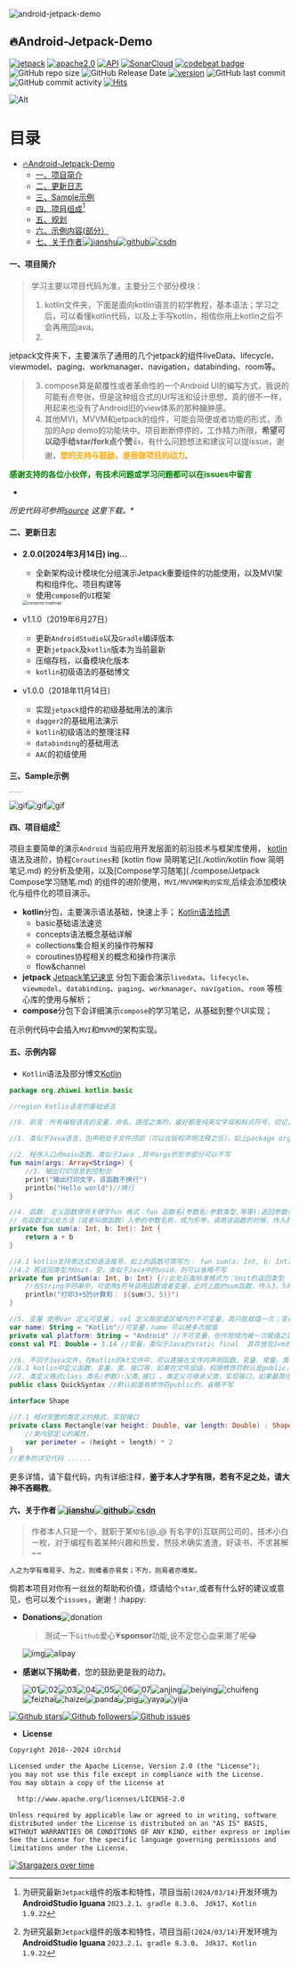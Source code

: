 ![android-jetpack-demo](https://developer.android.google.cn/images/hero-illustrations/android-jetpack-hero.svg)

## 🔥Android-Jetpack-Demo

[![jetpack](https://img.shields.io/badge/iOrchid-Jetpack-brightgreen.svg)](https://developer.android.com/jetpack/) [![apache2.0](https://img.shields.io/badge/license-apache2.0-brightgreen.svg)](./LICENSE)
[![API](https://img.shields.io/badge/API-24%2B-brightgreen.svg?style=flat)](https://android-arsenal.com/api?level=24) [![SonarCloud](https://sonarcloud.io/api/project_badges/measure?project=iOrchid_android-jetpack-demo&metric=alert_status)](https://sonarcloud.io/dashboard?id=iOrchid_android-jetpack-demo) [![codebeat badge](https://codebeat.co/badges/cf8fdfb4-2716-4494-9a72-b1727a8d5805)](https://codebeat.co/projects/github-com-iOrchid-android-jetpack-demo-master) ![GitHub repo size](https://img.shields.io/github/repo-size/iOrchid/android-jetpack-demo.svg?style=flat-square) ![GitHub Release Date](https://img.shields.io/github/release-date/iOrchid/android-jetpack-demo.svg?color=orange&style=flat-square) [![version](https://img.shields.io/github/release/iOrchid/android-jetpack-demo.svg)](https://github.com/iOrchid/android-jetpack-demo/releases) ![GitHub last commit](https://img.shields.io/github/last-commit/iOrchid/android-jetpack-demo.svg?style=flat-square) ![GitHub commit activity](https://img.shields.io/github/commit-activity/m/iOrchid/android-jetpack-demo.svg?style=flat-square) [![Hits](https://hits.seeyoufarm.com/api/count/incr/badge.svg?url=https%3A%2F%2Fgithub.com%2FiOrchid%2Fandroid-jetpack-demo&count_bg=%2379C83D&title_bg=%23555555&icon=&icon_color=%23E7E7E7&title=hits&edge_flat=false)](https://hits.seeyoufarm.com)

![Alt](https://repobeats.axiom.co/api/embed/c5eaf3c2f1e3cdb7a5545393195f6b26014cd91d.svg "Repobeats analytics image")



目录
=================

* [<g-emoji class="g-emoji" alias="fire" fallback-src="https://github.githubassets.com/images/icons/emoji/unicode/1f525.png">🔥</g-emoji>Android-Jetpack-Demo]()
  * [一、项目简介]()
  * [二、更新日志]()
  * [三、Sample示例]()
  * [四、项目组成[^1]]()
  * [五、规划]()
  * [六、示例内容(部分）]()
  * [七、关于作者]()[![jianshu](./docs/images/jianshu.svg)](https://www.jianshu.com/u/72294e6848c0)[![github](./docs/images/github.svg)](https://github.com/iOrchid)[![csdn](./docs/images/csdn.svg)](https://blog.csdn.net/zhiwei9001)

####  一、项目简介

> 学习主要以项目代码为准，主要分三个部分模块：
>
> 1. kotlin文件夹，下面是面向kotlin语言的初学教程，基本语法；学习之后，可以看懂kotlin代码，以及上手写kotlin，相信你用上kotlin之后不会再用回java。
>2.
jetpack文件夹下，主要演示了通用的几个jetpack的组件liveData、lifecycle、viewmodel、paging、workmanager、navigation，databinding、room等。
> 3. compose算是颠覆性或者革命性的一个Android UI的编写方式，我说的可能有点夸张，但是这种组合式的UI写法和设计思想，真的很不一样，用起来也没有了Android旧的view体系的那种臃肿感。
> 4. 其他MVI，MVVM和jetpack的组件，可能会简便或者功能的形式，添加的App demo的功能块中。项目断断停停的，工作精力所限，**希望可以动手给star/fork点个赞**👍，有什么问题想法和建议可以提issue，谢谢，<font color="orange">**您的支持与鼓励，是我做项目的动力**</font>。

<font color="green">**感谢支持的各位小伙伴，有技术问题或学习问题都可以在issues中留言**</font>

*
*历史代码可参照[source](https://github.com/iOrchid/android-jetpack-demo/releases/tag/v2.0.0-alpha01)
这里下载。**

#### 二、更新日志

- **2.0.0(2024年3月14日) ing…**
  
  - 全新架构设计模块化分组演示Jetpack重要组件的功能使用，以及MVI架构和组件化、项目构建等
  - 使用`compose`的`UI`框架
  
  <img src="https://developer.android.google.cn/images/jetpack/compose/compose-roadmap.svg" alt="compose roadmap" style="zoom:50%;" />
  
- v1.1.0（2019年6月27日）
  - 更新`AndroidStudio`以及`Gradle`编译版本
  - 更新`jetpack`及`kotlin`版本为当前最新
  - 压缩存档，以备模块化版本
  - `kotlin`初级语法的基础博文
  
- v1.0.0（2018年11月14日）
  - 实现`jetpack`组件的初级基础用法的演示
  - `dagger2`的基础用法演示
  - `kotlin`初级语法的整理注释
  - `databinding`的基础用法
  - `AAC`的初级使用

#### 三、Sample示例

<img src="./docs/show/main.webp" alt="main" style="zoom:10%;" /><img src="./docs/show/jetpack.webp" alt="jetpack" style="zoom:10%;" /><img src="./docs/show/kotlin.webp" alt="kotlin" style="zoom:10%;" /><img src="./docs/show/compose.webp" alt="compose" style="zoom:10%;" />

![gif](./docs/show/gif01.gif)![gif](./docs/show/gif02.gif)![gif](./docs/show/gif03.gif)

#### 四、项目组成[^1]

项目主要简单的演示`Android`
当前应用开发层面的前沿技术与框架库使用， [kotlin](./kotlin/Kotlin语法拾遗.md)
语法及进阶，协程`Coroutines`和 [kotlin flow 简明笔记](./kotlin/kotlin flow 简明笔记.md)
的分析及使用，以及[Compose学习随笔](./compose/Jetpack Compose学习随笔.md)
的组件的进阶使用，`MVI/MVVM架构的实现`,后续会添加模块化与组件化的项目演示。

- **kotlin**分包，主要演示语法基础，快速上手； [Kotlin语法拾遗](./kotlin/Kotlin语法拾遗.md)
  - basic基础语法速览
  - concepts语法概念基础详解
  - collections集合相关的操作符解释
  - coroutines协程相关的概念和操作符演示
  - flow&channel
- **jetpack** [Jetpack笔记速览](./jetpack/jetpack笔记速览.md)
  分包下面会演示`livedata`、`lifecycle`、`viewmodel`、`databinding`、`paging`、`workmanager`、`navigation`、`room`
  等核心库的使用与解析；
- **compose**分包下会详细演示`compose`的学习笔记，从基础到整个UI实现；

在示例代码中会插入`MVI`和`MVVM`的架构实现。

#### 五、示例内容

- `Kotlin`语法及部分博文[Kotlin](https://www.jianshu.com/p/bdbe2ab6e9b2)

```kotlin
package org.zhiwei.kotlin.basic

//region Kotlin语言的基础语法

//0. 前言：所有编程语言的变量，命名，路径之类的，最好都是纯英文字母和标点符号，切记，可避免日后编程输入的一些问题

//1. 类似于Java语言，包声明处于文件顶部（可以在版权声明注释之后），如上package org.zhiwei.kotlin.basic 的包名；一般用唯一域名倒置方式区分；

//2. 程序入口点main函数，类似于Java ,其中args的形参部分可以不写
fun main(args: Array<String>) {
    //3. 输出打印信息到控制台
    print("输出打印文字，该函数不换行")
    println("Hello world")//换行
}

//4. 函数: 定义函数使用关键字fun 格式：fun 函数名(参数名:参数类型,等等):返回参数类型{ .... return xxx } ;
// 在函数定义处方法（或者叫做函数）入参的参数名称，成为形参，调用该函数的时候，传入的参数具体，叫做实参。
private fun sum(a: Int, b: Int): Int {
    return a + b
}

//4.1 kotlin支持表达式和语法推导，如上的函数可简写为： fun sum(a: Int, b: Int) = a + b
//4.2 若返回类型为Unit，空，类似于Java中的void，则可以省略不写
private fun printSum(a: Int, b: Int) {//此处后面标准格式为：Unit的返回类型
    //在String字符串中，可使用$符号调用函数或者变量，此时上面的sum函数，传入3，5两个参数就是实参，函数定义的a，b叫做形参
    println("打印3+5的计算和： ${sum(3, 5)}")
}

//5. 变量 使用var 定义可变量； val 定义局部或区域内的不可变量，其只能赋值一次；变量的声明格式 var/val 变量名:变量类型 = 值 。可省略类型，如果能够自动推导的。或者可以延迟初始化。
var name: String = "Kotlin"//可变量，name 可以被多次赋值
private val platform: String = "Android" //不可变量，在作用域内被一次赋值之后，不可再改
const val PI: Double = 3.14 //常量，类似于Java的static final  其存放在Jvm的静态常量区，调用使用类名. 或者直接导入。

//6. 不同于Java文件，在Kotlin的kt文件中，可以直接在文件内声明函数，变量，常量，类等定义，而不是Java那种必须在某个类中定义。且一个kt文件可以定义多个public的类。
//6.1 kotlin中定义函数，变量，类，接口等，如果在文件层级，权限修饰符默认是public，则会省略不写。类与函数默认是final的。
//7. 类定义格式class 类名(参数):父类,接口 。类定义可继承父类，实现接口，如果最简化，则如下，class 类名 即可。
public class QuickSyntax //默认前面有修饰符public的，省略不写

interface Shape

//7.1 相对完整的类定义的格式，实现接口
private class Rectangle(var height: Double, var length: Double) : Shape {
    //类内部定义的属性，
    var perimeter = (height + length) * 2
}
//更多的详见代码 ......
```

更多详情，请下载代码，内有详细注释，**鉴于本人才学有限，若有不足之处，请大神不吝赐教**。

#### 六、关于作者 [![jianshu](./docs/images/jianshu.svg)](https://www.jianshu.com/u/72294e6848c0)[![github](./docs/images/github.svg)](https://github.com/iOrchid)[![csdn](./docs/images/csdn.svg)](https://blog.csdn.net/zhiwei9001)

> 作者本人只是一个，就职于某`知名`(@_@ 有名字的)互联网公司的，技术小白一枚，对于编程有着某种兴趣和热爱，然技术确实渣渣，好读书、不求甚解~~

`人之为学有难易乎、为之，则难者亦易矣；不为，则易者亦难矣。`

倘若本项目对你有一丝丝的帮助和价值，烦请给个`star`,或者有什么好的建议或意见，也可以发个`issues`，谢谢！:happy:

- **Donations**![donation](./docs/images/donation.svg)

  > 测试一下`Github`爱心💗**sponsor**功能,说不定您心血来潮了呢😂

  ![img](./docs/images/admireCode.png)![alipay](./docs/images/alipay2QR.png)

- **感谢以下捐助者**，您的鼓励更是我的动力。

  ![01](./docs/images/admire/01.jpg)![02](./docs/images/admire/02.jpg)![03](./docs/images/admire/03.jpg)![04](./docs/images/admire/04.jpg)![05](./docs/images/admire/05.jpg)![06](./docs/images/admire/06.jpg)![07](./docs/images/admire/07.jpg)![anjing](./docs/images/admire/anjing.jpg )![beiying](./docs/images/admire/beiying.jpg)![chuifeng](./docs/images/admire/chuifeng.jpg)![feizhai](./docs/images/admire/feizhai.jpg)![haizei](./docs/images/admire/haizei.jpg)![panda](./docs/images/admire/panda.jpg)![pig](./docs/images/admire/pig.jpg)![yaya](./docs/images/admire/yaya.jpg)![yijia](./docs/images/admire/yijia.jpg)

[![Github stars](https://img.shields.io/github/stars/iOrchid/android-jetpack-demo.svg?style=social&label=star)](https://github.com/iOrchid/android-jetpack-demo)[![Github followers](https://img.shields.io/github/followers/iOrchid.svg?style=social&label=follow)](https://github.com/iOrchid/android-jetpack-demo)[![Github issues](https://img.shields.io/github/issues/iOrchid/android-jetpack-demo.svg?style=social&label=issues)](https://github.com/iOrchid/android-jetpack-demo)

- **License**

```markdown
Copyright 2018--2024 iOrchid

Licensed under the Apache License, Version 2.0 (the "License");
you may not use this file except in compliance with the License.
You may obtain a copy of the License at

  http://www.apache.org/licenses/LICENSE-2.0

Unless required by applicable law or agreed to in writing, software
distributed under the License is distributed on an "AS IS" BASIS,
WITHOUT WARRANTIES OR CONDITIONS OF ANY KIND, either express or implied.
See the License for the specific language governing permissions and
limitations under the License.
```

[![Stargazers over time](https://starchart.cc/iOrchid/android-jetpack-demo.svg)](https://starchart.cc/iOrchid/android-jetpack-demo)

[^1]: 为研究最新`Jetpack`组件的版本和特性，项目当前`(2024/03/14)`开发环境为**AndroidStudio Iguana** `2023.2.1`、`gradle 8.3.0`、  `Jdk17`、`Kotlin 1.9.22`
[^2]: **项目使用`AS`及相关环境配置可能与你本地不同，**参照 [配置gradle](https://github.com/iOrchid/android-jetpack-demo/issues/3#issuecomment-840276571)
[^3]: 参照`Compose`项目有[compose cookbook](https://github.com/Gurupreet/ComposeCookBook)，[compose tutorial](https://github.com/SmartToolFactory/Jetpack-Compose-Tutorials),[compose codelab](https://github.com/android/codelab-android-compose),[compose sample](https://github.com/android/compose-samples) 致敬感谢

